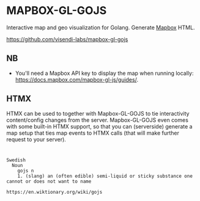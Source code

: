 # MAPBOX-GL-GOJS

Interactive map and geo visualization for Golang. Generate [Mapbox](https://github.com/mapbox/mapbox-gl-js) HTML.

https://github.com/visendi-labs/mapbox-gl-gojs


## NB
- You'll need a Mapbox API key to display the map when running locally: https://docs.mapbox.com/mapbox-gl-js/guides/.

## HTMX
HTMX can be used to together with Mapbox-GL-GOJS to tie interactivity content/config changes from the server. Mapbox-GL-GOJS even comes with some built-in HTMX support, so that you can (serverside) generate a map setup that ties map events to HTMX calls (that will make further request to your server).

#
#
#
#

```
Swedish
  Noun
    gojs n
    1. (slang) an (often edible) semi-liquid or sticky substance one cannot or does not want to name

https://en.wiktionary.org/wiki/gojs
```